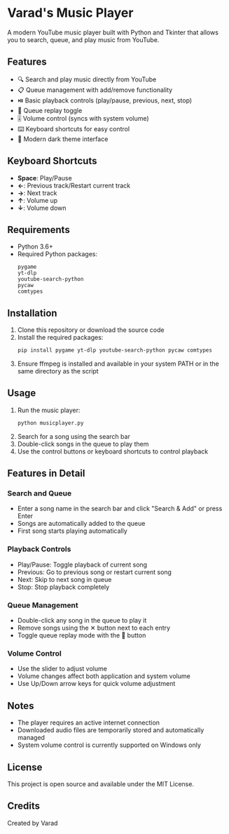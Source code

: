# Varad's Music Player

A modern YouTube music player built with Python and Tkinter that allows you to search, queue, and play music from YouTube.

## Features

- 🔍 Search and play music directly from YouTube
- 📋 Queue management with add/remove functionality
- ⏯️ Basic playback controls (play/pause, previous, next, stop)
- 🔁 Queue replay toggle
- 🎚️ Volume control (syncs with system volume)
- ⌨️ Keyboard shortcuts for easy control
- 🎨 Modern dark theme interface

## Keyboard Shortcuts

- **Space**: Play/Pause
- **←**: Previous track/Restart current track
- **→**: Next track
- **↑**: Volume up
- **↓**: Volume down

## Requirements

- Python 3.6+
- Required Python packages:
  ```
  pygame
  yt-dlp
  youtube-search-python
  pycaw
  comtypes
  ```

## Installation

1. Clone this repository or download the source code
2. Install the required packages:
   ```bash
   pip install pygame yt-dlp youtube-search-python pycaw comtypes
   ```
3. Ensure ffmpeg is installed and available in your system PATH or in the same directory as the script

## Usage

1. Run the music player:
   ```bash
   python musicplayer.py
   ```
2. Search for a song using the search bar
3. Double-click songs in the queue to play them
4. Use the control buttons or keyboard shortcuts to control playback

## Features in Detail

### Search and Queue
- Enter a song name in the search bar and click "Search & Add" or press Enter
- Songs are automatically added to the queue
- First song starts playing automatically

### Playback Controls
- Play/Pause: Toggle playback of current song
- Previous: Go to previous song or restart current song
- Next: Skip to next song in queue
- Stop: Stop playback completely

### Queue Management
- Double-click any song in the queue to play it
- Remove songs using the ✕ button next to each entry
- Toggle queue replay mode with the 🔁 button

### Volume Control
- Use the slider to adjust volume
- Volume changes affect both application and system volume
- Use Up/Down arrow keys for quick volume adjustment

## Notes

- The player requires an active internet connection
- Downloaded audio files are temporarily stored and automatically managed
- System volume control is currently supported on Windows only

## License

This project is open source and available under the MIT License.

## Credits

Created by Varad

